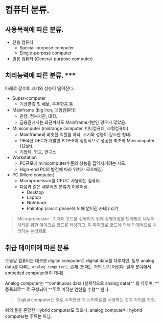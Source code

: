 # 컴퓨터 분류.

## 사용목적에 따른 분류.

* 전용 컴퓨터 
    * Special-purpose computer
    * Single-purpose computer
* 범용 컴퓨터 (General-purpose computer)

## 처리능력에 따른 분류. ***

아래로 갈수록 크기와 성능이 떨어진다.

* Super-computer 
    * 기상관측 및 예보, 우주항공 등
* Mainframe (big iron, 대형컴퓨터)
    * 은행, 정부기관, 대학.
    * 금융권에서는 최근까지도 Mainframe기반인 경우가 많았음.
* Minicomputer (midrange computer, 미니컴퓨터, 소형컴퓨터)
    * Mainframe과 비슷한 역할을 하되, 크기와 성능이 감소한 형태.
    * 1964년 DEC가 개발한 PDP-8이 상업적으로 성공한 최초의 Minicomputer (12bit).
    * 기업체, 학교, 연구소
* Workstation 
    * PC규모에 minicomputer수준의 성능을 집약시키려는 시도.
    * High-end PC의 발전에 따라 위치가 모호해짐.
* PC (Micro computer)
    * Microprocessor를 CPU로 사용하는 컴퓨터.
    * 다음과 같은 세부적인 분류가 이루어짐.
        * Desktop
        * Laptop
        * Notebook
        * Palmtop (smart phone에 의해 없어진 카테고리?)


> Microprocessor : 기계어 코드를 실행하기 위해 실행과정을 단계별로 나누어 처리를 위한 마이크로 코드를 작성하고, 이 마이크로 코드에 의해 단계적으로 처리하는 논리회로

## 취급 데이터에 따른 분류

오늘날 컴퓨터는 대부분 digital computer로 digital data를 다루지만, 일부 analog data를 다루는 `analog computer`도 존재 (현재는 거의 보기 어렵다. 일부 분야에서 embeded computer들이 대체).

Analog computer는 ^^continuous data (실제적으로 analog data)^^ 를 다루며, ^^증폭회로^^ 로 구성되어 ^^주로 미적분 연산을 수행^^ 한다.

> Digital computer는 주로 사칙연산 과 논리회로를 사용하는 것과 차이를 가짐. 

위의 둘을 혼합한 Hybrid computer도 있으나, analog computer나 hybrid computer는 주류는 아님.
